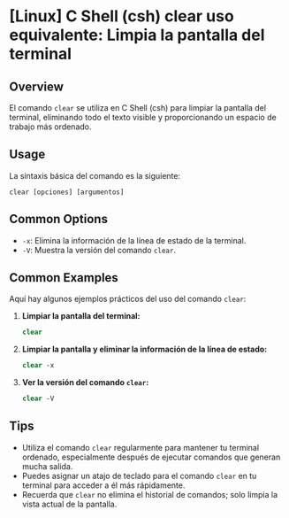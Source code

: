 # [Linux] C Shell (csh) clear uso equivalente: Limpia la pantalla del terminal

## Overview
El comando `clear` se utiliza en C Shell (csh) para limpiar la pantalla del terminal, eliminando todo el texto visible y proporcionando un espacio de trabajo más ordenado.

## Usage
La sintaxis básica del comando es la siguiente:

```
clear [opciones] [argumentos]
```

## Common Options
- `-x`: Elimina la información de la línea de estado de la terminal.
- `-V`: Muestra la versión del comando `clear`.

## Common Examples
Aquí hay algunos ejemplos prácticos del uso del comando `clear`:

1. **Limpiar la pantalla del terminal:**
   ```csh
   clear
   ```

2. **Limpiar la pantalla y eliminar la información de la línea de estado:**
   ```csh
   clear -x
   ```

3. **Ver la versión del comando `clear`:**
   ```csh
   clear -V
   ```

## Tips
- Utiliza el comando `clear` regularmente para mantener tu terminal ordenado, especialmente después de ejecutar comandos que generan mucha salida.
- Puedes asignar un atajo de teclado para el comando `clear` en tu terminal para acceder a él más rápidamente.
- Recuerda que `clear` no elimina el historial de comandos; solo limpia la vista actual de la pantalla.